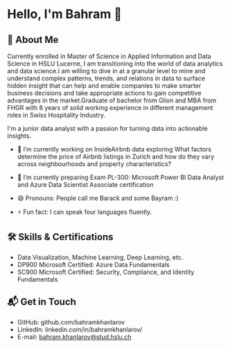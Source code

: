 # Hello, I'm Bahram 👋



## 🚀 About Me

Currently enrolled in Master of Science in Applied Information and Data Science in HSLU Lucerne, I am transitioning into the world of data analytics and data science.I am willing to dive in at a granular level to mine and understand complex patterns, trends, and relations in data to surface hidden insight that can help and enable companies to make smarter business decisions and take appropriate actions to gain competitive advantages in the market.Graduate of bachelor from Glion and MBA from FHGR with 8 years of solid working experience in different management roles in Swiss Hospitality Industry.

I'm a junior data analyst with a passion for turning data into actionable insights.

- 🔭 I’m currently working on InsideAirbnb data exploring What factors determine the price of Airbnb listings in Zurich and how do they vary across neighbourhoods and property characteristics?

- 🌱 I’m currently preparing Exam PL-300: Microsoft Power BI Data Analyst and Azure Data Scientist Associate certification

- 😄 Pronouns: People call me Barack and some Bayram :)
- ⚡ Fun fact: I can speak four languages fluently.

## 🛠 Skills & Certifications
- Data Visualization, Machine Learning, Deep Learning, etc.
- DP900 Microsoft Certified: Azure Data Fundamentals
- SC900 Microsoft Certified: Security, Compliance, and Identity Fundamentals


## 📬 Get in Touch

- GitHub: github.com/bahramkhanlarov
- LinkedIn: linkedin.com/in/bahramkhanlarov/
- E-mail: bahram.khanlarov@stud.hslu.ch
